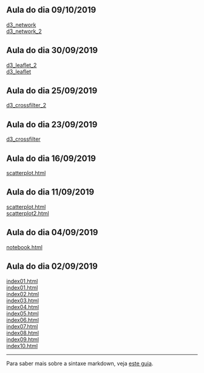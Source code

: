 
## Aula do dia 09/10/2019
[d3_network](d3_network/index.html)<br>
[d3_network_2](d3_network_2/index.html)<br>

## Aula do dia 30/09/2019

[d3_leaflet_2](d3_leaflet_2/index.html)<br> 
[d3_leaflet](d3_leaflet/index.html)<br> 


## Aula do dia 25/09/2019

[d3_crossfilter_2](d3_crossfilter_2/index.html)<br> 


## Aula do dia 23/09/2019

[d3_crossfilter](d3_crossfilter/index.html)<br>
## Aula do dia 16/09/2019

[scatterplot.html](d3_update/scatterplot.html)<br>

## Aula do dia 11/09/2019 

[scatterplot.html](d3_scale/scatterplot.html)<br>
[scatterplot2.html](d3_scale/scatterplot2.html)<br>


## Aula do dia 04/09/2019

[notebook.html](d3_intro/notebook.html)<br>

## Aula do dia 02/09/2019
[index01.html](basic/index01.html)<br>
[index01.html](basic/index01.html)<br>
[index02.html](basic/index02.html)<br>
[index03.html](basic/index03.html)<br>
[index04.html](basic/index04.html)<br>
[index05.html](basic/index05.html)<br>
[index06.html](basic/index06.html)<br>
[index07.html](basic/index07.html)<br>
[index08.html](basic/index08.html)<br>
[index09.html](basic/index09.html)<br>
[index10.html](basic/index10.html)<br>


---

Para saber mais sobre a sintaxe markdown, veja [este guia](https://guides.github.com/features/mastering-markdown/).
